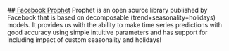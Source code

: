 
##[ Facebook Prophet](https://facebook.github.io/prophet/docs/quick_start.html#python-api)
Prophet is an open source library published by Facebook that is based on decomposable (trend+seasonality+holidays) models. It provides us with the ability to make time series predictions with good accuracy using simple intuitive parameters and has support for including impact of custom seasonality and holidays!

